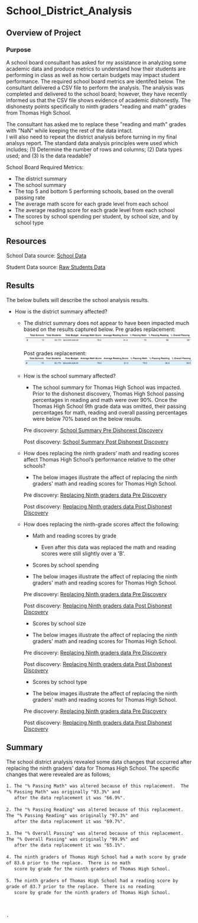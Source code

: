 # School_District_Analysis

## Overview of Project

### Purpose
A school board consultant has asked for my assistance in analyzing some academic data and produce metrics to understand how their
students are performing in class as well as how certain budgets may impact student performance.  The required school board metrics 
are identifed below. The consultant delivered a CSV file to perform the analysis.  The analysis was completed and delivered to the
school board; however, they have recently informed us that the CSV file shows evidence of academic dishonestly.  The dishonesty 
points specifically to ninth graders "reading and math" grades from Thomas High School. 

The consultant has asked me to replace these "reading and math" grades with "NaN" while keeping the rest of the data intact.  
I will also need to repeat the district analysis before turning in my final analsys report.  The standard data analysis principles 
were used which includes; (1) Determine the number of rows and columns; (2) Data types used; and (3) Is the data readable?

School Board Required Metrics:

- The district summary
- The school summary
- The top 5 and bottom 5 performing schools, based on the overall passing rate
- The average math score for each grade level from each school
- The average reading score for each grade level from each school
- The scores by school spending per student, by school size, and by school type

## Resources
School Data source: [School Data](https://github.com/SheaButta/School_District_Analysis/blob/main/Resources/schools_complete.csv)

Student Data source: [Raw Students Data](https://github.com/SheaButta/School_District_Analysis/blob/main/Resources/students_complete.csv)



## Results

The below bullets will describe the school analysis results.

  - How is the district summary affected?
  	- The district summary does not appear to have been impacted much based on the results captured below.
	Pre grades replacement: ![District Summary Pre Dishonest Discovery](https://github.com/SheaButta/School_District_Analysis/blob/main/Resources/DistrictSummary_PreDishonestDiscovery.PNG)

		Post grades replacement: ![District Summary Post Dishonest Discovery](https://github.com/SheaButta/School_District_Analysis/blob/main/Resources/DistrictSummary_PostDishonestDiscovery.PNG)

	- How is the school summary affected?

		- The school summary for Thomas High School was impacted.  Prior to the dishonest discovery, Thomas High School passing percentages
		  in reading and math were over 90%.  Once the Thomas High School 9th grade data was omitted, their passing percentages  for math, reading
		  and overall passing percentages were below 70% based on the below results.

		Pre discovery: [School Summary Pre Dishonest Discovery](https://github.com/SheaButta/School_Distric_Analysis/blob/main/Resources/SchoolSummary_PreDishonestDiscovery.PNG)

		Post discovery: [School Summary Post Dishonest Discovery](https://github.com/SheaButta/School_Distric_Analysis/blob/main/Resources/SchoolSummary_PostDishonestDiscovery.PNG)

	- How does replacing the ninth graders’ math and reading scores affect Thomas High School’s performance relative to the other schools?

		- The below images illustrate the affect of replacing the ninth graders' math and reading scores for Thomas High School.

		Pre discovery: [Replacing Ninth graders data Pre Discovery](https://github.com/SheaButta/School_Distric_Analysis/blob/main/Resources/ReplacingNinthGraders_PreDishonestDiscovery.PNG)

		Post discovery: [Replacing Ninth graders data Post Dishonest Discovery](https://github.com/SheaButta/School_Distric_Analysis/blob/main/Resources/ReplacingNinthGraders_PostDishonestDiscovery.PNG)

	- How does replacing the ninth-grade scores affect the following:

		- Math and reading scores by grade
			- Even after this data was replaced the math and reading scores were still slightly over a 'B'.

		- Scores by school spending

		- The below images illustrate the affect of replacing the ninth graders' math and reading scores for Thomas High School.

		Pre discovery: [Replacing Ninth graders data Pre Discovery](https://github.com/SheaButta/School_Distric_Analysis/blob/main/Resources/ReplacingNinthGraders_PreDishonestDiscovery.PNG)

		Post discovery: [Replacing Ninth graders data Post Dishonest Discovery](https://github.com/SheaButta/School_Distric_Analysis/blob/main/Resources/ReplacingNinthGraders_PostDishonestDiscovery.PNG)


		- Scores by school size

		- The below images illustrate the affect of replacing the ninth graders' math and reading scores for Thomas High School.

		Pre discovery: [Replacing Ninth graders data Pre Discovery](https://github.com/SheaButta/School_Distric_Analysis/blob/main/Resources/ReplacingNinthGraders_PreDishonestDiscovery.PNG)

		Post discovery: [Replacing Ninth graders data Post Dishonest Discovery](https://github.com/SheaButta/School_Distric_Analysis/blob/main/Resources/ReplacingNinthGraders_PostDishonestDiscovery.PNG)


		- Scores by school type

		- The below images illustrate the affect of replacing the ninth graders' math and reading scores for Thomas High School.

		Pre discovery: [Replacing Ninth graders data Pre Discovery](https://github.com/SheaButta/School_Distric_Analysis/blob/main/Resources/ReplacingNinthGraders_PreDishonestDiscovery.PNG)

		Post discovery: [Replacing Ninth graders data Post Dishonest Discovery](https://github.com/SheaButta/School_Distric_Analysis/blob/main/Resources/ReplacingNinthGraders_PostDishonestDiscovery.PNG)



## Summary

The school district analysis revealed some data changes that occurred after replacing the ninth graders' data for Thomas High School.
The specific changes that were revealed are as follows;

	1. The "% Passing Math" was altered because of this replacement.  The "% Passing Math" was originally "93.3%" and 
	   after the data replacement it was "66.9%".

	2. The "% Passing Reading" was altered because of this replacement.  The "% Passing Reading" was originally "97.3%" and 
	   after the data replacement it was "69.7%".

	3. The "% Overall Passing" was altered because of this replacement.  The "% Overall Passing" was originally "99.9%" and 
	   after the data replacement it was "65.1%".

	4. The ninth graders of Thomas High School had a math score by grade of 83.6 prior to the replace.  There is no math 
	   score by grade for the ninth graders of Thomas High School.

	5. The ninth graders of Thomas High School had a reading score by grade of 83.7 prior to the replace.  There is no reading 
	   score by grade for the ninth graders of Thomas High School.



	- 

